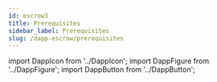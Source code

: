 ```yaml
---
id: escrow3
title: Prerequisites
sidebar_label: Prerequisites
slug: /dapp-escrow/prerequisites
---
```


import DappIcon from '../DappIcon';
import DappFigure from '../DappFigure';
import DappButton from '../DappButton';
